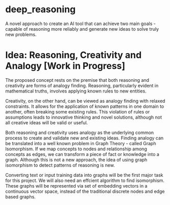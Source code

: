 # deep_reasoning
A novel approach to create an AI tool that can achieve two main goals - capable of reasoning more reliably and generate new ideas to solve truly new problems.


# Idea: Reasoning, Creativity and Analogy [Work in Progress]

The proposed concept rests on the premise that both reasoning and creativity are forms of analogy finding. Reasoning, particularly evident in mathematical truths, involves applying known rules to new entities.

Creativity, on the other hand, can be viewed as analogy finding with relaxed constraints. It allows for the application of known patterns in one domain to another, often breaking some existing rules. This violation of rules or assumptions leads to innovative thinking and novel solutions, although not all creative ideas will be valid or useful.

Both reasoning and creativity uses analogy as the underlying common process to create and validate new and existing ideas. Finding analogy can be translated into a well known problem in Graph Theory - called Graph Isomorphism. If we map concepts to nodes and relationship among concepts as edges, we can transform a piece of fact or knowledge into a graph. Although this is not a new approach, the idea of using graph isomorphism to detect patterns of reasoning is new. 

Converting text or input training data into graphs will be the first major task for this project. We will also need an effcient algorithm to find isomorphism. These graphs will be represented via set of embedding vectors in a continuous vector space, instead of the traditional discrete nodes and edge based graphs.


